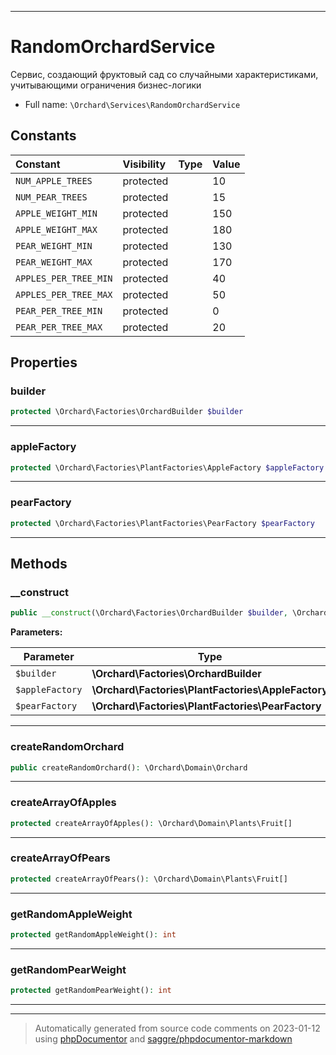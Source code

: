 ***

# RandomOrchardService

Сервис, создающий фруктовый сад со случайными характеристиками,
учитывающими ограничения бизнес-логики



* Full name: `\Orchard\Services\RandomOrchardService`


## Constants

| Constant | Visibility | Type | Value |
|:---------|:-----------|:-----|:------|
|`NUM_APPLE_TREES`|protected| |10|
|`NUM_PEAR_TREES`|protected| |15|
|`APPLE_WEIGHT_MIN`|protected| |150|
|`APPLE_WEIGHT_MAX`|protected| |180|
|`PEAR_WEIGHT_MIN`|protected| |130|
|`PEAR_WEIGHT_MAX`|protected| |170|
|`APPLES_PER_TREE_MIN`|protected| |40|
|`APPLES_PER_TREE_MAX`|protected| |50|
|`PEAR_PER_TREE_MIN`|protected| |0|
|`PEAR_PER_TREE_MAX`|protected| |20|

## Properties


### builder



```php
protected \Orchard\Factories\OrchardBuilder $builder
```






***

### appleFactory



```php
protected \Orchard\Factories\PlantFactories\AppleFactory $appleFactory
```






***

### pearFactory



```php
protected \Orchard\Factories\PlantFactories\PearFactory $pearFactory
```






***

## Methods


### __construct



```php
public __construct(\Orchard\Factories\OrchardBuilder $builder, \Orchard\Factories\PlantFactories\AppleFactory $appleFactory, \Orchard\Factories\PlantFactories\PearFactory $pearFactory): mixed
```








**Parameters:**

| Parameter | Type | Description |
|-----------|------|-------------|
| `$builder` | **\Orchard\Factories\OrchardBuilder** |  |
| `$appleFactory` | **\Orchard\Factories\PlantFactories\AppleFactory** |  |
| `$pearFactory` | **\Orchard\Factories\PlantFactories\PearFactory** |  |




***

### createRandomOrchard



```php
public createRandomOrchard(): \Orchard\Domain\Orchard
```











***

### createArrayOfApples



```php
protected createArrayOfApples(): \Orchard\Domain\Plants\Fruit[]
```











***

### createArrayOfPears



```php
protected createArrayOfPears(): \Orchard\Domain\Plants\Fruit[]
```











***

### getRandomAppleWeight



```php
protected getRandomAppleWeight(): int
```











***

### getRandomPearWeight



```php
protected getRandomPearWeight(): int
```











***


***
> Automatically generated from source code comments on 2023-01-12 using [phpDocumentor](http://www.phpdoc.org/) and [saggre/phpdocumentor-markdown](https://github.com/Saggre/phpDocumentor-markdown)
